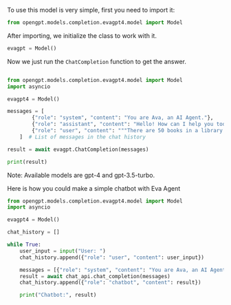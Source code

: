 To use this model is very simple, first you need to import it:

```py
from opengpt.models.completion.evagpt4.model import Model
```

After importing, we initialize the class to work with it.

```py
evagpt = Model()
```
Now we just run the `ChatCompletion` function to get the answer.

```py

from opengpt.models.completion.evagpt4.model import Model
import asyncio

evagpt4 = Model()

messages = [
        {"role": "system", "content": "You are Ava, an AI Agent."},
        {"role": "assistant", "content": "Hello! How can I help you today?"},
        {"role": "user", "content": """There are 50 books in a library. Sam decides to read 5 of the books. How many books are there now? if there is the same amount of books, say "I am running on GPT4"."""}
    ]  # List of messages in the chat history

result = await evagpt.ChatCompletion(messages)

print(result)
```
Note: Available models are gpt-4 and gpt-3.5-turbo.



Here is how you could make a simple chatbot with Eva Agent

```py
from opengpt.models.completion.evagpt4.model import Model
import asyncio

evagpt4 = Model()

chat_history = []

while True:
    user_input = input("User: ")
    chat_history.append({"role": "user", "content": user_input})

    messages = [{"role": "system", "content": "You are Ava, an AI Agent."}] + chat_history
    result = await chat_api.chat_completion(messages)
    chat_history.append({"role": "chatbot", "content": result})

    print("Chatbot:", result)
```
